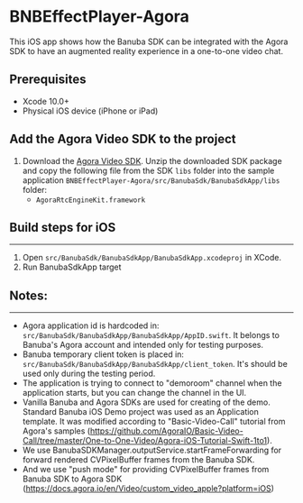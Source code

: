 # BNBEffectPlayer-Agora

This iOS app shows how the Banuba SDK can be integrated with the Agora SDK to have an augmented reality experience in a one-to-one video chat.

## Prerequisites

- Xcode 10.0+
- Physical iOS device (iPhone or iPad)

## Add the Agora Video SDK to the project

1. Download the [Agora Video SDK](https://www.agora.io/en/download/). Unzip the downloaded SDK package and copy the following file from the SDK `libs` folder into the sample application `BNBEffectPlayer-Agora/src/BanubaSdk/BanubaSdkApp/libs` folder:
    - `AgoraRtcEngineKit.framework`

## Build steps for iOS
----------------------
1. Open `src/BanubaSdk/BanubaSdkApp/BanubaSdkApp.xcodeproj` in XCode.
2. Run BanubaSdkApp target

## Notes:
------

* Agora application id is hardcoded in: `src/BanubaSdk/BanubaSdkApp/BanubaSdkApp/AppID.swift`. It belongs to Banuba's Agora account and intended only for testing purposes.
* Banuba temporary client token is placed in: `src/BanubaSdk/BanubaSdkApp/BanubaSdkApp/client_token`. It's should be used only during the testing period.
* The application is trying to connect to "demoroom" channel when the application starts, but you can change the channel in the UI.
* Vanilla Banuba and Agora SDKs are used for creating of the demo. Standard Banuba iOS Demo project was used as an Application template. It was modified according to "Basic-Video-Call" tutorial from Agora's samples (https://github.com/AgoraIO/Basic-Video-Call/tree/master/One-to-One-Video/Agora-iOS-Tutorial-Swift-1to1).
* We use BanubaSDKManager.outputService.startFrameForwarding for forward rendered CVPixelBuffer frames from the Banuba SDK.
* And we use "push mode" for providing CVPixelBuffer frames from Banuba SDK to Agora SDK (https://docs.agora.io/en/Video/custom_video_apple?platform=iOS)

